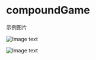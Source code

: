 # compoundGame





示例图片

![Image text]( https://github.com/boatt/compoundGame/blob/master/images/%E4%BC%81%E4%B8%9A%E5%BE%AE%E4%BF%A1%E6%88%AA%E5%9B%BE_20200121014959.png?raw=true)

![Image text]( https://github.com/boatt/compoundGame/blob/master/images/%E4%BC%81%E4%B8%9A%E5%BE%AE%E4%BF%A1%E6%88%AA%E5%9B%BE_20200121015027.png?raw=true)
